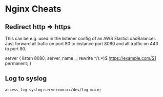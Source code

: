 # Nginx Cheats

## Redirect http => https

This can be e.g. used in the listener config of an AWS ElasticLoadBalancer. Just forward all trafic on port 80 to instance port 8080 and all traffic on 443 to port 80.

  server {
    listen 8080;
      server_name  _;
      rewrite ^/(.*)$ https://example.com/$1 permanent;
  }

## Log to syslog

	access_log syslog:server=unix:/dev/log main;
